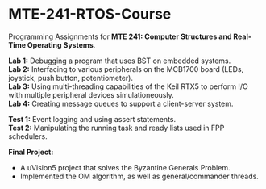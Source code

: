 # MTE-241-RTOS-Course

Programming Assignments for **MTE 241: Computer Structures and Real-Time Operating Systems**.

**Lab 1:** Debugging a program that uses BST on embedded systems. \
**Lab 2:** Interfacing to various peripherals on the MCB1700 board (LEDs, joystick, push button, potentiometer). \
**Lab 3:** Using multi-threading capabilities of the Keil RTX5 to perform I/O with multiple peripheral devices simulationeously. \
**Lab 4:** Creating message queues to support a client-server system.

**Test 1:** Event logging and using assert statements. \
**Test 2:** Manipulating the running task and ready lists used in FPP schedulers.


**Final Project:**
- A uVision5 project that solves the Byzantine Generals Problem.
- Implemented the OM algorithm, as well as general/commander threads.
